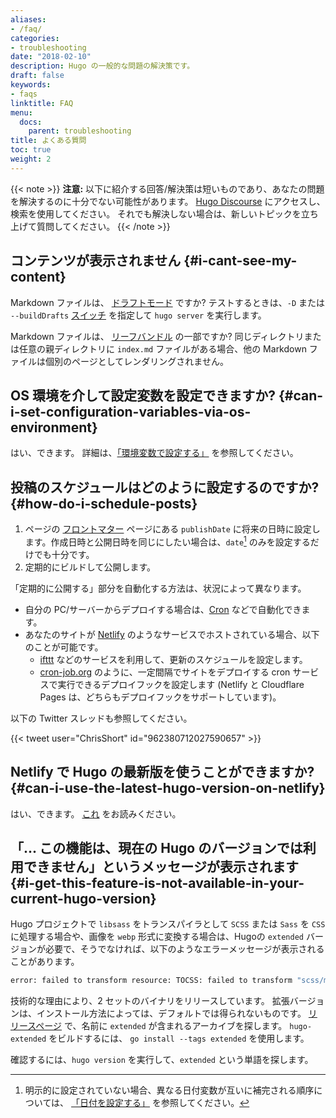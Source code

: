 ```yaml
---
aliases:
- /faq/
categories:
- troubleshooting
date: "2018-02-10"
description: Hugo の一般的な問題の解決策です。
draft: false
keywords:
- faqs
linktitle: FAQ
menu:
  docs:
    parent: troubleshooting
title: よくある質問
toc: true
weight: 2
---
```


{{< note >}}
**注意:** 以下に紹介する回答/解決策は短いものであり、あなたの問題を解決するのに十分でない可能性があります。 [Hugo Discourse](https://discourse.gohugo.io/) にアクセスし、検索を使用してください。 それでも解決しない場合は、新しいトピックを立ち上げて質問してください。
{{< /note >}}

## コンテンツが表示されません {#i-cant-see-my-content}

Markdown ファイルは、 [ドラフトモード](https://gohugo.io/content-management/front-matter/#front-matter-variables) ですか? テストするときは、`-D` または `--buildDrafts` [スイッチ](https://gohugo.io/getting-started/usage/#draft-future-and-expired-content) を指定して `hugo server` を実行します。

Markdown ファイルは、 [リーフバンドル](/content-management/page-bundles/) の一部ですか? 同じディレクトリまたは任意の親ディレクトリに `index.md` ファイルがある場合、他の Markdown ファイルは個別のページとしてレンダリングされません。

## OS 環境を介して設定変数を設定できますか? {#can-i-set-configuration-variables-via-os-environment}

はい、できます。 詳細は、[「環境変数で設定する」](/getting-started/configuration/#configure-with-environment-variables) を参照してください。

## 投稿のスケジュールはどのように設定するのですか? {#how-do-i-schedule-posts}

1. ページの [フロントマター](/content-management/front-matter/) ページにある `publishDate` に将来の日時に設定します。作成日時と公開日時を同じにしたい場合は、`date`[^date-hierarchy] のみを設定するだけでも十分です。
2. 定期的にビルドして公開します。

「定期的に公開する」部分を自動化する方法は、状況によって異なります。

* 自分の PC/サーバーからデプロイする場合は、[Cron](https://en.wikipedia.org/wiki/Cron) などで自動化できます。
* あなたのサイトが [Netlify](https://www.netlify.com/) のようなサービスでホストされている場合、以下のことが可能です。
  * [ifttt](https://ifttt.com/date_and_time) などのサービスを利用して、更新のスケジュールを設定します。
  * [cron-job.org](https://cron-job.org/) のように、一定間隔でサイトをデプロイする cron サービスで実行できるデプロイフックを設定します (Netlify と Cloudflare Pages は、どちらもデプロイフックをサポートしています)。

以下の Twitter スレッドも参照してください。

{{< tweet user="ChrisShort" id="962380712027590657" >}}

[^date-hierarchy]: 明示的に設定されていない場合、異なる日付変数が互いに補完される順序については、 [「日付を設定する」](https://gohugo.io/getting-started/configuration/#configure-dates) を参照してください。

## Netlify で Hugo の最新版を使うことができますか? {#can-i-use-the-latest-hugo-version-on-netlify}

はい、できます。 [これ](/hosting-and-deployment/hosting-on-netlify/#configure-hugo-version-in-netlify) をお読みください。

## 「... この機能は、現在の Hugo のバージョンでは利用できません」というメッセージが表示されます {#i-get-this-feature-is-not-available-in-your-current-hugo-version}

Hugo プロジェクトで `libsass` をトランスパイラとして `SCSS` または `Sass` を `CSS` に処理する場合や、画像を `webp` 形式に変換する場合は、Hugoの `extended` バージョンが必要で、そうでなければ、以下のようなエラーメッセージが表示されることがあります。

```bash
error: failed to transform resource: TOCSS: failed to transform "scss/main.scss" (text/x-scss): this feature is not available in your current Hugo version
```

技術的な理由により、2 セットのバイナリをリリースしています。 拡張バージョンは、インストール方法によっては、デフォルトでは得られないものです。 [リリースページ](https://github.com/gohugoio/hugo/releases) で、名前に `extended` が含まれるアーカイブを探します。 `hugo-extended` をビルドするには、 `go install --tags extended` を使用します。

確認するには、`hugo version` を実行して、`extended` という単語を探します。
